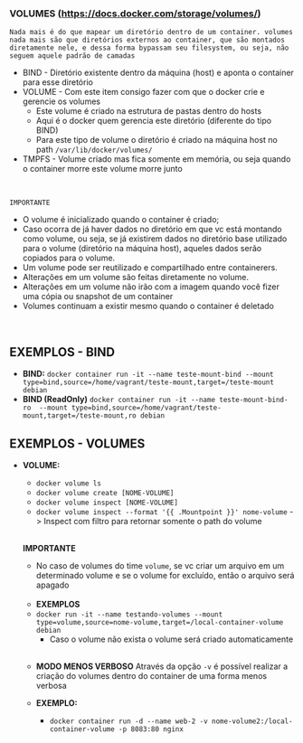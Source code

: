 ### VOLUMES (https://docs.docker.com/storage/volumes/)
    Nada mais é do que mapear um diretório dentro de um container. volumes nada mais são que diretórios externos ao container, que são montados diretamente nele, e dessa forma bypassam seu filesystem, ou seja, não seguem aquele padrão de camadas
- BIND - Diretório existente dentro da máquina (host) e aponta o container para esse diretório
- VOLUME - Com este item consigo fazer com que o docker crie e gerencie os volumes
    - Este volume é criado na estrutura de pastas dentro do hosts 
    - Aqui é o docker quem gerencia este diretório (diferente do tipo BIND)
    - Para este tipo de volume o diretório é criado na máquina host no path `/var/lib/docker/volumes/`
- TMPFS - Volume criado mas fica somente em memória, ou seja quando o container morre este volume morre junto

<br>

`IMPORTANTE`
- O volume é inicializado quando o container é criado;
- Caso ocorra de já haver dados no diretório em que vc está montando como volume, ou seja, se já existirem dados no diretório base utilizado para o volume (diretório na máquina host), aqueles dados serão copiados para o volume.
- Um volume pode ser reutilizado e compartilhado entre containerers.
- Alterações em um volume são feitas diretamente no volume.
- Alterações em um volume não irão com a imagem quando você fizer uma cópia ou snapshot de um container
- Volumes continuam a existir mesmo quando o container é deletado

<br>

## EXEMPLOS - BIND

- **BIND:** `docker container run -it --name teste-mount-bind --mount type=bind,source=/home/vagrant/teste-mount,target=/teste-mount debian`
- **BIND (ReadOnly)** `docker container run -it --name teste-mount-bind-ro  --mount type=bind,source=/home/vagrant/teste-mount,target=/teste-mount,ro debian`


## EXEMPLOS - VOLUMES

- **VOLUME:** 
    - `docker volume ls` <br> 
    - `docker volume create [NOME-VOLUME]` <br>
    - `docker volume inspect [NOME-VOLUME]` <br>
    - `docker volume inspect --format '{{ .Mountpoint }}' nome-volume` -> Inspect com filtro para retornar somente o path do volume

    <br>

    **IMPORTANTE**
    - No caso de volumes do time `volume`, se vc criar um arquivo em um determinado volume e se o volume for excluído, então o arquivo será apagado 
    
    <br>

    - **EXEMPLOS**
    - `docker run -it --name testando-volumes --mount type=volume,source=nome-volume,target=/local-container-volume debian`
        - Caso o volume não exista o volume será criado automaticamente

    <br>

    - **MODO MENOS VERBOSO**
    Através da opção `-v` é possível realizar a criação do volumes dentro do container de uma forma menos verbosa
    
    - **EXEMPLO:**
        - `docker container run -d --name web-2 -v nome-volume2:/local-container-volume -p 8083:80 nginx`
